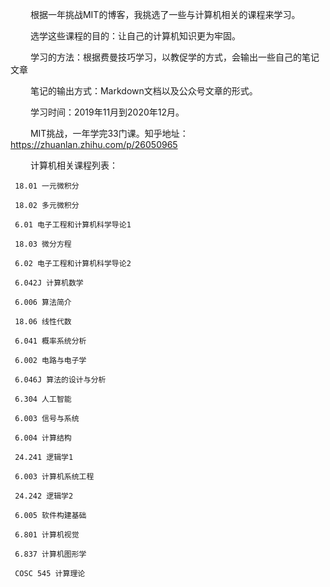 &emsp;&emsp; 根据一年挑战MIT的博客，我挑选了一些与计算机相关的课程来学习。

&emsp;&emsp; 选学这些课程的目的：让自己的计算机知识更为牢固。

&emsp;&emsp; 学习的方法：根据费曼技巧学习，以教促学的方式，会输出一些自己的笔记文章

&emsp;&emsp; 笔记的输出方式：Markdown文档以及公众号文章的形式。

&emsp;&emsp; 学习时间：2019年11月到2020年12月。

&emsp;&emsp; MIT挑战，一年学完33门课。知乎地址：https://zhuanlan.zhihu.com/p/26050965

&emsp;&emsp; 计算机相关课程列表：

     18.01 一元微积分
     
     18.02 多元微积分
     
     6.01 电子工程和计算机科学导论1
     
     18.03 微分方程
     
     6.02 电子工程和计算机科学导论2
     
     6.042J 计算机数学
     
     6.006 算法简介
     
     18.06 线性代数
     
     6.041 概率系统分析
     
     6.002 电路与电子学
     
     6.046J 算法的设计与分析
     
     6.304 人工智能
     
     6.003 信号与系统
     
     6.004 计算结构
     
     24.241 逻辑学1
     
     6.003 计算机系统工程
     
     24.242 逻辑学2
     
     6.005 软件构建基础
     
     6.801 计算机视觉
     
     6.837 计算机图形学
     
     COSC 545 计算理论


